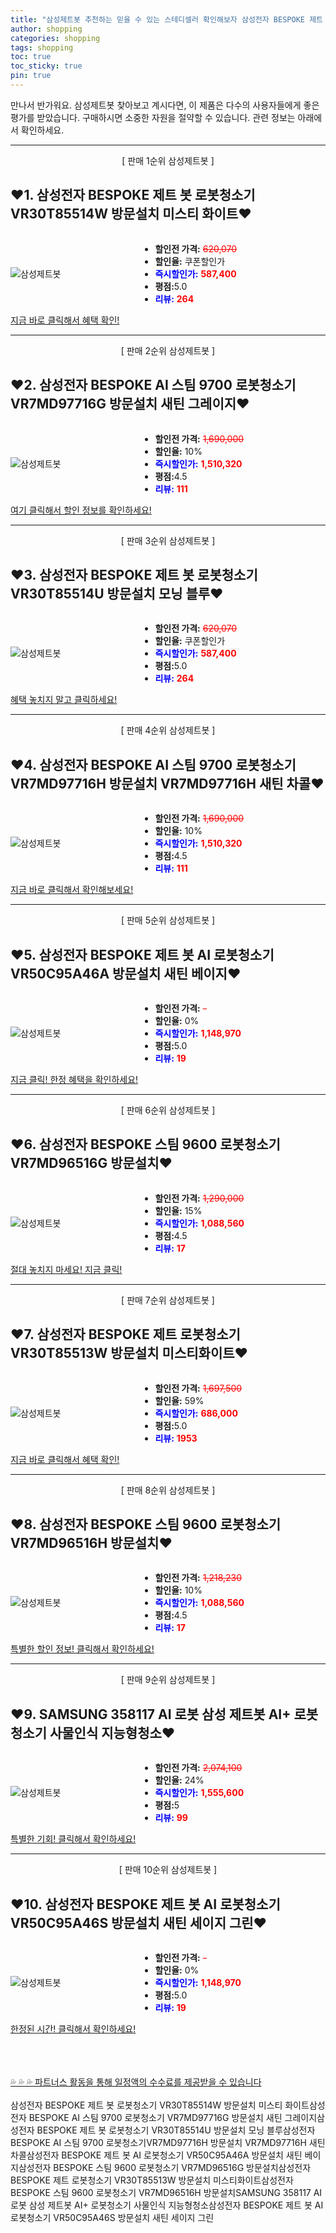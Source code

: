 ```yaml
---
title: "삼성제트봇 추천하는 믿을 수 있는 스테디셀러 확인해보자 삼성전자 BESPOKE 제트 봇 로봇청소기"
author: shopping
categories: shopping
tags: shopping
toc: true
toc_sticky: true
pin: true
---
```

만나서 반가워요. 삼성제트봇 찾아보고 계시다면, 이 제품은 다수의 사용자들에게 좋은 평가를 받았습니다. 구매하시면 소중한 자원을 절약할 수 있습니다. 관련 정보는 아래에서 확인하세요.

---
<p class="toplist" style="margin: 0 auto; display: block; width: fit-content;">[ 판매 1순위 삼성제트봇 ]</p>

<h2><strong>❤️1. 삼성전자 BESPOKE 제트 봇 로봇청소기 VR30T85514W 방문설치 미스티 화이트❤️</strong></h2>

<div style="display: flex; align-items: center;">
    <div style="flex: 0.4;">
        <img src="https://thumbnail8.coupangcdn.com/thumbnails/remote/230x230ex/image/rs_quotation_api/xa2rhxlb/a9f3bef14ba34b708a7292089676efc1.jpg" alt="삼성제트봇" style="max-width: 100%;">
    </div>
    <div style="flex: 0.6; margin-left: 10px;">
        <ul>
            <li><strong>할인전 가격:</strong> <del style="color: red;">620,070</del></li>
            <li><strong>할인율:</strong> 쿠폰할인가</li>
            <li><span style='color:blue'><strong>즉시할인가:</strong></span> <span style='color:red'><strong>587,400</strong></span></li>
            <li><strong>평점:</strong>5.0</li>
            <li><span style='color:blue'><strong>리뷰:</strong></span> <span style='color:red'><strong>264</strong></span></li>
        </ul>
    </div>
</div>
<div class="center">
    <a href="https://William4Davisa.github.io?lptag=AF9450613&subid=githubio&pageKey=7159303103&traceid=V0-153&itemId=18014372154&vendorItemId=85169814977" class="myButton">
        지금 바로 클릭해서 혜택 확인!
    </a>
</div>


---
<p class="toplist" style="margin: 0 auto; display: block; width: fit-content;">[ 판매 2순위 삼성제트봇 ]</p>

<h2><strong>❤️2. 삼성전자 BESPOKE AI 스팀 9700 로봇청소기 VR7MD97716G 방문설치 새틴 그레이지❤️</strong></h2>

<div style="display: flex; align-items: center;">
    <div style="flex: 0.4;">
        <img src="https://thumbnail8.coupangcdn.com/thumbnails/remote/230x230ex/image/retail/images/458425059975923-7d3f610c-322a-4e47-b658-104074e833be.jpg" alt="삼성제트봇" style="max-width: 100%;">
    </div>
    <div style="flex: 0.6; margin-left: 10px;">
        <ul>
            <li><strong>할인전 가격:</strong> <del style="color: red;">1,690,000</del></li>
            <li><strong>할인율:</strong> 10%</li>
            <li><span style='color:blue'><strong>즉시할인가:</strong></span> <span style='color:red'><strong>1,510,320</strong></span></li>
            <li><strong>평점:</strong>4.5</li>
            <li><span style='color:blue'><strong>리뷰:</strong></span> <span style='color:red'><strong>111</strong></span></li>
        </ul>
    </div>
</div>
<div class="center">
    <a href="https://William4Davisa.github.io?lptag=AF9450613&subid=githubio&pageKey=7989878606&traceid=V0-153&itemId=22212808581&vendorItemId=89258830122" class="myButton">
        여기 클릭해서 할인 정보를 확인하세요!
    </a>
</div>


---
<p class="toplist" style="margin: 0 auto; display: block; width: fit-content;">[ 판매 3순위 삼성제트봇 ]</p>

<h2><strong>❤️3. 삼성전자 BESPOKE 제트 봇 로봇청소기 VR30T85514U 방문설치 모닝 블루❤️</strong></h2>

<div style="display: flex; align-items: center;">
    <div style="flex: 0.4;">
        <img src="https://thumbnail8.coupangcdn.com/thumbnails/remote/230x230ex/image/rs_quotation_api/yg3x0qwj/41cc3471d687432888c37cd460c7655e.jpg" alt="삼성제트봇" style="max-width: 100%;">
    </div>
    <div style="flex: 0.6; margin-left: 10px;">
        <ul>
            <li><strong>할인전 가격:</strong> <del style="color: red;">620,070</del></li>
            <li><strong>할인율:</strong> 쿠폰할인가</li>
            <li><span style='color:blue'><strong>즉시할인가:</strong></span> <span style='color:red'><strong>587,400</strong></span></li>
            <li><strong>평점:</strong>5.0</li>
            <li><span style='color:blue'><strong>리뷰:</strong></span> <span style='color:red'><strong>264</strong></span></li>
        </ul>
    </div>
</div>
<div class="center">
    <a href="https://William4Davisa.github.io?lptag=AF9450613&subid=githubio&pageKey=7159303103&traceid=V0-153&itemId=18014371315&vendorItemId=85169814308" class="myButton">
        혜택 놓치지 말고 클릭하세요!
    </a>
</div>


---
<p class="toplist" style="margin: 0 auto; display: block; width: fit-content;">[ 판매 4순위 삼성제트봇 ]</p>

<h2><strong>❤️4. 삼성전자 BESPOKE AI 스팀 9700 로봇청소기VR7MD97716H 방문설치 VR7MD97716H 새틴 차콜❤️</strong></h2>

<div style="display: flex; align-items: center;">
    <div style="flex: 0.4;">
        <img src="https://thumbnail6.coupangcdn.com/thumbnails/remote/230x230ex/image/retail/images/460016659939852-4a94babb-7406-441f-87de-c1ad754410fe.jpg" alt="삼성제트봇" style="max-width: 100%;">
    </div>
    <div style="flex: 0.6; margin-left: 10px;">
        <ul>
            <li><strong>할인전 가격:</strong> <del style="color: red;">1,690,000</del></li>
            <li><strong>할인율:</strong> 10%</li>
            <li><span style='color:blue'><strong>즉시할인가:</strong></span> <span style='color:red'><strong>1,510,320</strong></span></li>
            <li><strong>평점:</strong>4.5</li>
            <li><span style='color:blue'><strong>리뷰:</strong></span> <span style='color:red'><strong>111</strong></span></li>
        </ul>
    </div>
</div>
<div class="center">
    <a href="https://William4Davisa.github.io?lptag=AF9450613&subid=githubio&pageKey=7989878606&traceid=V0-153&itemId=22207604048&vendorItemId=89253705627" class="myButton">
        지금 바로 클릭해서 확인해보세요!
    </a>
</div>


---
<p class="toplist" style="margin: 0 auto; display: block; width: fit-content;">[ 판매 5순위 삼성제트봇 ]</p>

<h2><strong>❤️5. 삼성전자 BESPOKE 제트 봇 AI 로봇청소기 VR50C95A46A 방문설치 새틴 베이지❤️</strong></h2>

<div style="display: flex; align-items: center;">
    <div style="flex: 0.4;">
        <img src="https://thumbnail7.coupangcdn.com/thumbnails/remote/230x230ex/image/retail/images/2023/06/28/10/6/df06086e-5b65-4dd2-8491-dc64f0cd6cf5.jpg" alt="삼성제트봇" style="max-width: 100%;">
    </div>
    <div style="flex: 0.6; margin-left: 10px;">
        <ul>
            <li><strong>할인전 가격:</strong> <del style="color: red;">-</del></li>
            <li><strong>할인율:</strong> 0%</li>
            <li><span style='color:blue'><strong>즉시할인가:</strong></span> <span style='color:red'><strong>1,148,970</strong></span></li>
            <li><strong>평점:</strong>5.0</li>
            <li><span style='color:blue'><strong>리뷰:</strong></span> <span style='color:red'><strong>19</strong></span></li>
        </ul>
    </div>
</div>
<div class="center">
    <a href="https://William4Davisa.github.io?lptag=AF9450613&subid=githubio&pageKey=7703728934&traceid=V0-153&itemId=19292423578&vendorItemId=86407138265" class="myButton">
        지금 클릭! 한정 혜택을 확인하세요!
    </a>
</div>


---
<p class="toplist" style="margin: 0 auto; display: block; width: fit-content;">[ 판매 6순위 삼성제트봇 ]</p>

<h2><strong>❤️6. 삼성전자 BESPOKE 스팀 9600 로봇청소기 VR7MD96516G 방문설치❤️</strong></h2>

<div style="display: flex; align-items: center;">
    <div style="flex: 0.4;">
        <img src="https://thumbnail9.coupangcdn.com/thumbnails/remote/230x230ex/image/retail/images/37230320874086-586c48a7-254b-433b-aeed-1b420a7cfda0.jpg" alt="삼성제트봇" style="max-width: 100%;">
    </div>
    <div style="flex: 0.6; margin-left: 10px;">
        <ul>
            <li><strong>할인전 가격:</strong> <del style="color: red;">1,290,000</del></li>
            <li><strong>할인율:</strong> 15%</li>
            <li><span style='color:blue'><strong>즉시할인가:</strong></span> <span style='color:red'><strong>1,088,560</strong></span></li>
            <li><strong>평점:</strong>4.5</li>
            <li><span style='color:blue'><strong>리뷰:</strong></span> <span style='color:red'><strong>17</strong></span></li>
        </ul>
    </div>
</div>
<div class="center">
    <a href="https://William4Davisa.github.io?lptag=AF9450613&subid=githubio&pageKey=7989878589&traceid=V0-153&itemId=22212808590&vendorItemId=89258830163" class="myButton">
        절대 놓치지 마세요! 지금 클릭!
    </a>
</div>


---
<p class="toplist" style="margin: 0 auto; display: block; width: fit-content;">[ 판매 7순위 삼성제트봇 ]</p>

<h2><strong>❤️7. 삼성전자 BESPOKE 제트 로봇청소기 VR30T85513W 방문설치 미스티화이트❤️</strong></h2>

<div style="display: flex; align-items: center;">
    <div style="flex: 0.4;">
        <img src="https://thumbnail8.coupangcdn.com/thumbnails/remote/230x230ex/image/vendor_inventory/dc05/7cca2bd80005405f79f104f4e950f33fb1ac7d49f9ece075edbb7ab99efd.JPG" alt="삼성제트봇" style="max-width: 100%;">
    </div>
    <div style="flex: 0.6; margin-left: 10px;">
        <ul>
            <li><strong>할인전 가격:</strong> <del style="color: red;">1,697,500</del></li>
            <li><strong>할인율:</strong> 59%</li>
            <li><span style='color:blue'><strong>즉시할인가:</strong></span> <span style='color:red'><strong>686,000</strong></span></li>
            <li><strong>평점:</strong>5.0</li>
            <li><span style='color:blue'><strong>리뷰:</strong></span> <span style='color:red'><strong>1953</strong></span></li>
        </ul>
    </div>
</div>
<div class="center">
    <a href="https://William4Davisa.github.io?lptag=AF9450613&subid=githubio&pageKey=5653161579&traceid=V0-153&itemId=8826045998&vendorItemId=90024553025" class="myButton">
        지금 바로 클릭해서 혜택 확인!
    </a>
</div>


---
<p class="toplist" style="margin: 0 auto; display: block; width: fit-content;">[ 판매 8순위 삼성제트봇 ]</p>

<h2><strong>❤️8. 삼성전자 BESPOKE 스팀 9600 로봇청소기 VR7MD96516H 방문설치❤️</strong></h2>

<div style="display: flex; align-items: center;">
    <div style="flex: 0.4;">
        <img src="https://thumbnail10.coupangcdn.com/thumbnails/remote/230x230ex/image/retail/images/3145175165641876-2ac13a4b-e66a-4067-bd06-ec83b8b668b9.jpg" alt="삼성제트봇" style="max-width: 100%;">
    </div>
    <div style="flex: 0.6; margin-left: 10px;">
        <ul>
            <li><strong>할인전 가격:</strong> <del style="color: red;">1,218,230</del></li>
            <li><strong>할인율:</strong> 10%</li>
            <li><span style='color:blue'><strong>즉시할인가:</strong></span> <span style='color:red'><strong>1,088,560</strong></span></li>
            <li><strong>평점:</strong>4.5</li>
            <li><span style='color:blue'><strong>리뷰:</strong></span> <span style='color:red'><strong>17</strong></span></li>
        </ul>
    </div>
</div>
<div class="center">
    <a href="https://William4Davisa.github.io?lptag=AF9450613&subid=githubio&pageKey=7989878589&traceid=V0-153&itemId=22207603969&vendorItemId=89253705533" class="myButton">
        특별한 할인 정보! 클릭해서 확인하세요!
    </a>
</div>


---
<p class="toplist" style="margin: 0 auto; display: block; width: fit-content;">[ 판매 9순위 삼성제트봇 ]</p>

<h2><strong>❤️9. SAMSUNG 358117 AI 로봇 삼성 제트봇 AI+ 로봇청소기 사물인식 지능형청소❤️</strong></h2>

<div style="display: flex; align-items: center;">
    <div style="flex: 0.4;">
        <img src="https://thumbnail7.coupangcdn.com/thumbnails/remote/230x230ex/image/vendor_inventory/7b22/0dbf5781a445d43bcd5e68d011ac2a5bdfe7601c60780eff1ec7b2cb7720.jpg" alt="삼성제트봇" style="max-width: 100%;">
    </div>
    <div style="flex: 0.6; margin-left: 10px;">
        <ul>
            <li><strong>할인전 가격:</strong> <del style="color: red;">2,074,100</del></li>
            <li><strong>할인율:</strong> 24%</li>
            <li><span style='color:blue'><strong>즉시할인가:</strong></span> <span style='color:red'><strong>1,555,600</strong></span></li>
            <li><strong>평점:</strong>5</li>
            <li><span style='color:blue'><strong>리뷰:</strong></span> <span style='color:red'><strong>99</strong></span></li>
        </ul>
    </div>
</div>
<div class="center">
    <a href="https://William4Davisa.github.io?lptag=AF9450613&subid=githubio&pageKey=8184926058&traceid=V0-153&itemId=23406680935&vendorItemId=90433834868" class="myButton">
        특별한 기회! 클릭해서 확인하세요!
    </a>
</div>


---
<p class="toplist" style="margin: 0 auto; display: block; width: fit-content;">[ 판매 10순위 삼성제트봇 ]</p>

<h2><strong>❤️10. 삼성전자 BESPOKE 제트 봇 AI 로봇청소기 VR50C95A46S 방문설치 새틴 세이지 그린❤️</strong></h2>

<div style="display: flex; align-items: center;">
    <div style="flex: 0.4;">
        <img src="https://thumbnail7.coupangcdn.com/thumbnails/remote/230x230ex/image/retail/images/2023/06/28/10/2/958dc2a6-e88d-4201-9e56-c8ebc4449b8d.jpg" alt="삼성제트봇" style="max-width: 100%;">
    </div>
    <div style="flex: 0.6; margin-left: 10px;">
        <ul>
            <li><strong>할인전 가격:</strong> <del style="color: red;">-</del></li>
            <li><strong>할인율:</strong> 0%</li>
            <li><span style='color:blue'><strong>즉시할인가:</strong></span> <span style='color:red'><strong>1,148,970</strong></span></li>
            <li><strong>평점:</strong>5.0</li>
            <li><span style='color:blue'><strong>리뷰:</strong></span> <span style='color:red'><strong>19</strong></span></li>
        </ul>
    </div>
</div>
<div class="center">
    <a href="https://William4Davisa.github.io?lptag=AF9450613&subid=githubio&pageKey=7703728934&traceid=V0-153&itemId=19292423717&vendorItemId=86407138440" class="myButton">
        한정된 시간! 클릭해서 확인하세요!
    </a>
</div>

<br><br><br>[💦 💦 💦 파트너스 활동을 통해 일정액의 수수료를 제공받을 수 있습니다](https://link.coupang.com/a/bcpT2c)<br><br>삼성전자 BESPOKE 제트 봇 로봇청소기 VR30T85514W 방문설치 미스티 화이트삼성전자 BESPOKE AI 스팀 9700 로봇청소기 VR7MD97716G 방문설치 새틴 그레이지삼성전자 BESPOKE 제트 봇 로봇청소기 VR30T85514U 방문설치 모닝 블루삼성전자 BESPOKE AI 스팀 9700 로봇청소기VR7MD97716H 방문설치 VR7MD97716H 새틴 차콜삼성전자 BESPOKE 제트 봇 AI 로봇청소기 VR50C95A46A 방문설치 새틴 베이지삼성전자 BESPOKE 스팀 9600 로봇청소기 VR7MD96516G 방문설치삼성전자 BESPOKE 제트 로봇청소기 VR30T85513W 방문설치 미스티화이트삼성전자 BESPOKE 스팀 9600 로봇청소기 VR7MD96516H 방문설치SAMSUNG 358117 AI 로봇 삼성 제트봇 AI+ 로봇청소기 사물인식 지능형청소삼성전자 BESPOKE 제트 봇 AI 로봇청소기 VR50C95A46S 방문설치 새틴 세이지 그린